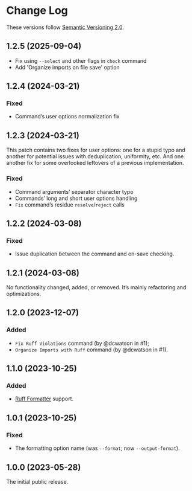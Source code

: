 # Change Log

These versions follow [Semantic Versioning 2.0](https://semver.org).

## 1.2.5 (2025-09-04)

- Fix using `--select` and other flags in `check` command
- Add 'Organize imports on file save' option

## 1.2.4 (2024-03-21)

### Fixed

- Command’s user options normalization fix

## 1.2.3 (2024-03-21)

This patch contains two fixes for user options: one for a stupid typo and another for
potential issues with deduplication, uniformity, etc. And one another fix for some
overlooked leftovers of a previous implementation.

### Fixed

- Command arguments’ separator character typo
- Commands’ long and short user options handling
- `Fix` command’s residue `resolve`/`reject` calls

## 1.2.2 (2024-03-08)

### Fixed

- Issue duplication between the command and on-save checking.

## 1.2.1 (2024-03-08)

No functionality changed, added, or removed. It’s mainly refactoring and optimizations.

## 1.2.0 (2023-12-07)

### Added

- `Fix Ruff Violations` command (by @dcwatson in #1);
- `Organize Imports with Ruff` command (by @dcwatson in #1).

## 1.1.0 (2023-10-25)

### Added

- [Ruff Formatter][ruff-fmt] support.

[ruff-fmt]: https://astral.sh/blog/the-ruff-formatter

## 1.0.1 (2023-10-25)

### Fixed

- The formatting option name (was `--format`; now `--output-format`).

## 1.0.0 (2023-05-28)

The initial public release.
